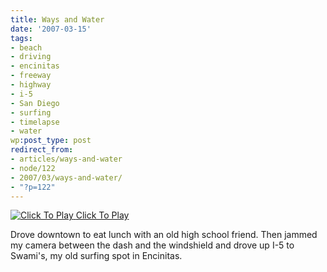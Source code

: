 ```yaml
---
title: Ways and Water
date: '2007-03-15'
tags:
- beach
- driving
- encinitas
- freeway
- highway
- i-5
- San Diego
- surfing
- timelapse
- water
wp:post_type: post
redirect_from:
- articles/ways-and-water
- node/122
- 2007/03/ways-and-water/
- "?p=122"
---
```


[ ![](http://blip.tv/file/get/Bensheldon-WaysAndWater899.flv.jpg "Click To Play") ](http://blip.tv/file/get/Bensheldon-WaysAndWater899.flv)
[Click To Play](http://blip.tv/file/get/Bensheldon-WaysAndWater899.flv)

Drove downtown to eat lunch with an old high school friend. Then jammed my camera between the dash and the windshield and drove up I-5 to Swami's, my old surfing spot in Encinitas.
